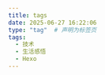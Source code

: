 ```yaml
---
title: tags
date: 2025-06-27 16:22:06
type: "tag"  # 声明为标签页
tags: 
  - 技术
  - 生活感悟
  - Hexo
---
```

